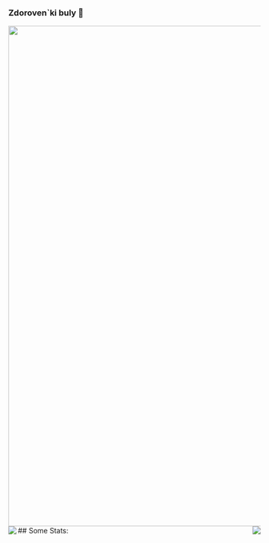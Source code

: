 ### Zdoroven\`ki buly 👋
<img width=1000 src="https://user-images.githubusercontent.com/61211244/137187497-068a1eb0-7ed9-4201-8c76-115481e4bb64.png">
## Some Stats:
<img align="left" src="https://github-readme-stats-one-bice.vercel.app/api?username=Vinele&show_icons=true&include_all_commits=true&count_private=true&border_radius=10&bg_color=0D1117&border_color=3498DB&icon_color=3498DB&title_color=3498DB&text_color=C9D1D9">
<img align="right" src="https://github-readme-stats-one-bice.vercel.app/api/top-langs?username=Vinele&show_icons=true&theme=react&include_all_commits=true&count_private=true&border_radius=10&bg_color=0D1117&border_color=3498DB&icon_color=3498DB&title_color=3498DB&text_color=C9D1D9">

<!--
**Vinele/Vinele** is a ✨ _special_ ✨ repository because its `README.md` (this file) appears on your GitHub profile.

Here are some ideas to get you started:

- 🔭 I’m currently working on ...
- 🌱 I’m currently learning ...
- 👯 I’m looking to collaborate on ...
- 🤔 I’m looking for help with ...
- 💬 Ask me about ...
- 📫 How to reach me: ...
- 😄 Pronouns: ...
- ⚡ Fun fact: ...
-->
